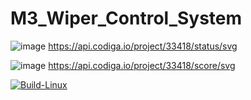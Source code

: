 # M3_Wiper_Control_System
![image](https://user-images.githubusercontent.com/84891940/168335351-574b2811-661a-4df2-b097-dd816b3cc91c.png)
https://api.codiga.io/project/33418/status/svg

![image](https://user-images.githubusercontent.com/84891940/168335453-b1f8fb0d-d602-44d5-b5b2-380c988e8478.png)
https://api.codiga.io/project/33418/score/svg

[![Build-Linux](https://github.com/Shawinkrishna/M3_Wiper_Control_System/actions/workflows/Build%20on%20linux.yml/badge.svg)](https://github.com/Shawinkrishna/M3_Wiper_Control_System/actions/workflows/Build%20on%20linux.yml)
